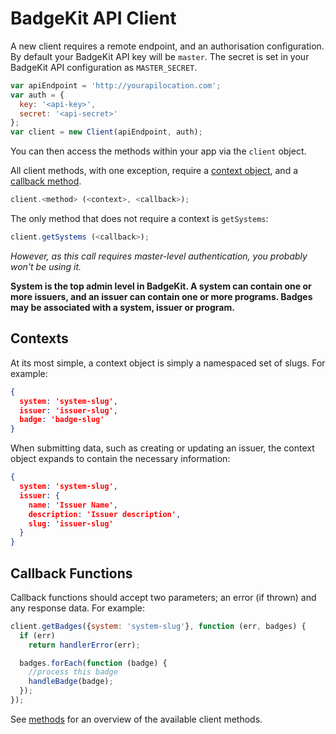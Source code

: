 # BadgeKit API Client

A new client requires a remote endpoint, and an authorisation configuration. By default your BadgeKit API key will be `master`. The secret is set in your BadgeKit API configuration as `MASTER_SECRET`.

```js
var apiEndpoint = 'http://yourapilocation.com';
var auth = {
  key: '<api-key>',
  secret: '<api-secret>'
};
var client = new Client(apiEndpoint, auth);
```

You can then access the methods within your app via the `client` object.

All client methods, with one exception, require a [context object](#contexts), and a [callback method](#callbacks).

```js
client.<method> (<context>, <callback>);
```

The only method that does not require a context is `getSystems`:

```js
client.getSystems (<callback>);
```

_However, as this call requires master-level authentication, you probably won't be using it._

__System is the top admin level in BadgeKit. A system can contain one or more issuers, and an issuer can contain one or more programs. Badges may be associated with a system, issuer or program.__

<a name="contexts"></a>
## Contexts

At its most simple, a context object is simply a namespaced set of slugs. For example:

```json
{
  system: 'system-slug',
  issuer: 'issuer-slug',
  badge: 'badge-slug'
}
```

When submitting data, such as creating or updating an issuer, the context object expands to contain the necessary information:

```json
{
  system: 'system-slug',
  issuer: {
    name: 'Issuer Name',
    description: 'Issuer description',
    slug: 'issuer-slug'
  }
}
```

<a name="callbacks"></a>
## Callback Functions

Callback functions should accept two parameters; an error (if thrown) and any response data. For example:

```js
client.getBadges({system: 'system-slug'}, function (err, badges) {
  if (err)
    return handlerError(err);

  badges.forEach(function (badge) {
    //process this badge
    handleBadge(badge);
  });
});
```

See [methods](methods.md) for an overview of the available client methods.
